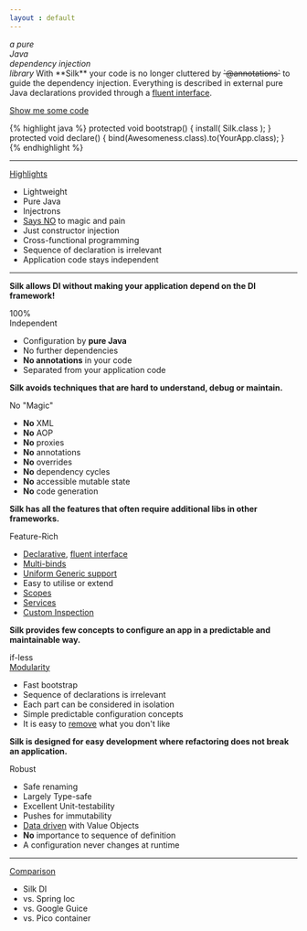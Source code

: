 ```yaml
---
layout : default
---
```


<tour>
<em>a pure<br/>Java<br/>dependency injection</br> library</em>
</tour>

<abstract>
With **Silk** your code is no longer cluttered by <s>`@annotations`</s> to guide the dependency injection. 
Everything is described in external pure Java declarations provided through a <a href="/userguide/binds.html#binder">fluent interface</a>.
</abstract>

<a class="next" href="userguide/snippets.html"><span class="fa fa-reorder"> </span> Show me some code</a>

{% highlight java %}
protected void bootstrap() {
	install( Silk.class );
}
protected void declare() {
	bind(Awesomeness.class).to(YourApp.class);
}
{% endhighlight %}

----

<div class="icon"><span class="fa fa-lightbulb-o"></span><a href="highlights.html">Highlights</a></div>

- Lightweight
- Pure Java
- Injectrons
- <a href="/help/harmful.html">Says NO</a> to magic and pain
- Just constructor injection
- Cross-functional programming
- Sequence of declaration is irrelevant
- Application code stays independent

----

<b class="bullet">Silk allows DI without making your application depend on the DI framework!</b>
<div class="icon"><span class="fa fa-check"></span>100%<br/>Independent</div>

- Configuration by **pure Java**
- No further dependencies
- **No annotations** in your code
- Separated from your application code

<b class="bullet">Silk avoids techniques that are hard to understand, debug or maintain.</b>
<div class="icon"><span class="fa fa-magic"></span><span class="fa fa-ban" style="font-size:42px; color: #b43639;"></span>No "Magic"</div>

-  <b>No</b> XML
-  <b>No</b> AOP
-  <b>No</b> proxies
-  <b>No</b> annotations
-  <b>No</b> overrides
-  <b>No</b> dependency cycles
-  <b>No</b> accessible mutable state
-  <b>No</b> code generation


<b class="bullet">Silk has all the features that often require additional libs in other frameworks.</b>
<div class="icon"><span class="fa fa-gift"></span>Feature-Rich</div>

- <a href="userguide/binds.html">Declarative</a>, <a href="userguide/binds.html#binder">fluent interface</a></span>
- <a href="userguide/binds.html#multi">Multi-binds</a></span>
- <a href="userguide/intro.html#data">Uniform Generic support</a>
- Easy to utilise or extend
- <a href="userguide/scopes.html">Scopes</a>
- <a href="userguide/services.html">Services</a>
- <a href="userguide/binds.html#inspect">Custom Inspection</a>


<b class="bullet">Silk provides few concepts to configure an app in a predictable and maintainable way.</b>
<div class="icon"><span class="fa fa-th-large"></span>if-less<br/><a href="userguide/modularity.html">Modularity</a></div>

- Fast bootstrap
- Sequence of declarations is irrelevant 
- Each part can be considered in isolation
- Simple predictable configuration concepts
- It is easy to <a href="userguide/modularity.html#uninstall">remove</a> what you don't like

<b class="bullet">Silk is designed for easy development where refactoring does not break an application.</b>
<div class="icon"><span class="fa fa-life-saver"></span>Robust</div>

- Safe renaming
- Largely Type-safe
- Excellent Unit-testability 
- Pushes for immutability
- <a href="userguide/data.html">Data driven</a> with Value Objects
- <b>No</b> importance to sequence of definition
- A configuration never changes at runtime

----

<div class="icon"><span class="fa fa-tachometer"></span><a href="help/comparison.html">Comparison</a></div>

- Silk DI
- vs. Spring Ioc
- vs. Google Guice
- vs. Pico container


<br/>
<br/>
